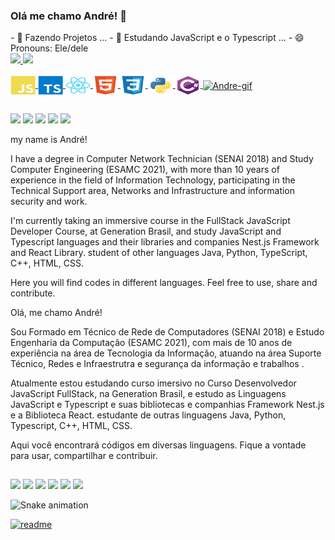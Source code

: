 ### Olá me chamo André!  👋


</div>
- 🔭 Fazendo Projetos ...
- 🌱 Estudando JavaScript e o Typescript ...
- 😄 Pronouns: Ele/dele

<div>
  <a href="https://beacons.ai/andrenas95">
  <img height="180m" src="https://github-readme-stats.vercel.app/api?username=andrenas95&show_icons=true&theme=dracula&include_all_commits=true&count_private=true"/>
  <img height="180m" src="https://github-readme-stats.vercel.app/api/top-langs/?username=andrenas95&layout=compact&langs_count=16&theme=dracula"/>
</div>

<div style="display: inline_block"><br>
  <img align="center" alt="Andre-Js" height="30" width="40" src="https://raw.githubusercontent.com/devicons/devicon/master/icons/javascript/javascript-plain.svg">
  <img align="center" alt="Andre-Ts" height="30" width="40" src="https://raw.githubusercontent.com/devicons/devicon/master/icons/typescript/typescript-plain.svg">
  <img align="center" alt="Andre-React" height="30" width="40" src="https://raw.githubusercontent.com/devicons/devicon/master/icons/react/react-original.svg">
  <img align="center" alt="Andre-HTML" height="30" width="40" src="https://raw.githubusercontent.com/devicons/devicon/master/icons/html5/html5-original.svg">
  <img align="center" alt="Andre-CSS" height="30" width="40" src="https://raw.githubusercontent.com/devicons/devicon/master/icons/css3/css3-original.svg">
  <img align="center" alt="Andre-Python" height="30" width="40" src="https://raw.githubusercontent.com/devicons/devicon/master/icons/python/python-original.svg">
  <img align="center" alt="Andre-Csharp" height="30" width="40" src="https://raw.githubusercontent.com/devicons/devicon/master/icons/csharp/csharp-original.svg">
  <img align="center" alt="Andre-gif" src="https://ik.imagekit.io/andrenas95/Gifs/gifandre_Feito%20com%20o%20Clipchamp.gif?updatedAt=1715459054525">

</div>
  
  ##
<div> 
  <a href="https://www.youtube.com/channel/LABORATORIODOJ.A." target="_blank"><img src="https://img.shields.io/badge/YouTube-FF0000?style=for-the-badge&logo=youtube&logoColor=white" target="_blank"></a>
 	<a href="https://www.twitch.tv/andrenasworld" target="_blank"><img src="https://img.shields.io/badge/Twitch-9146FF?style=for-the-badge&logo=twitch&logoColor=white" target="_blank"></a>
 <a href="https://discord.gg/andrenas95" target="_blank"><img src="https://img.shields.io/badge/Discord-7289DA?style=for-the-badge&logo=discord&logoColor=white" target="_blank"></a> 
  <a href = "mailto:andrenas.nascimento95@gmail.com"><img src="https://img.shields.io/badge/-Gmail-%23333?style=for-the-badge&logo=gmail&logoColor=white" target="_blank"></a>
  <a href="https://www.linkedin.com/in/andrenas95" target="_blank"><img src="https://img.shields.io/badge/-LinkedIn-%230077B5?style=for-the-badge&logo=linkedin&logoColor=white" target="_blank"></a> 
</div>
  
my name is André!

I have a degree in Computer Network Technician (SENAI 2018) and
Study Computer Engineering (ESAMC 2021),
with more than 10 years of experience in the field of
Information Technology, participating in the Technical Support area,
Networks and Infrastructure and information security and work.

I'm currently taking an immersive course
in the FullStack JavaScript Developer Course, at Generation Brasil,
and study JavaScript and Typescript languages ​​and their libraries and companies
Nest.js Framework and React Library. student of other languages
Java, Python, TypeScript, C++, HTML, CSS.

Here you will find codes in different languages.
Feel free to use, share and contribute.

Olá, me chamo André!

Sou Formado em Técnico de Rede de Computadores (SENAI 2018) e 
Estudo Engenharia da Computação (ESAMC 2021), 
com mais de 10 anos de experiência na área de 
Tecnologia da Informação, atuando na área Suporte Técnico,
Redes e Infraestrutra e segurança da informação  e trabalhos .

Atualmente estou estudando curso imersivo 
no Curso Desenvolvedor JavaScript FullStack, na Generation Brasil, 
e estudo as Linguagens JavaScript e Typescript e suas bibliotecas e companhias 
Framework Nest.js e a Biblioteca React. estudante de outras linguagens
Java, Python, Typescript, C++, HTML, CSS.

Aqui você encontrará códigos em diversas linguagens.
Fique a vontade para usar, compartilhar e contribuir.

##

<div> 
  <a href="https://www.youtube.com/channel/UC_-uuuZbY0AAt9CViNzvc-Q" target="_blank"><img src="https://img.shields.io/badge/YouTube-FF0000?style=for-the-badge&logo=youtube&logoColor=white" target="_blank"></a>
  <a href="https://instagram.com/rafaballerini" target="_blank"><img src="https://img.shields.io/badge/-Instagram-%23E4405F?style=for-the-badge&logo=instagram&logoColor=white" target="_blank"></a>
 	<a href="https://www.twitch.tv/rafaballerinii" target="_blank"><img src="https://img.shields.io/badge/Twitch-9146FF?style=for-the-badge&logo=twitch&logoColor=white" target="_blank"></a>
 <a href="https://discord.gg/wagxzStdcR" target="_blank"><img src="https://img.shields.io/badge/Discord-7289DA?style=for-the-badge&logo=discord&logoColor=white" target="_blank"></a> 
  <a href = "mailto:contatorafaballerini@gmail.com"><img src="https://img.shields.io/badge/-Gmail-%23333?style=for-the-badge&logo=gmail&logoColor=white" target="_blank"></a>
  <a href="https://www.linkedin.com/in/rafaella-ballerini-45875016a" target="_blank"><img src="https://img.shields.io/badge/-LinkedIn-%230077B5?style=for-the-badge&logo=linkedin&logoColor=white" target="_blank"></a> 

  ![Snake animation](https://github.com/andrenas95/andrenas95/blob/output/github-contribution-grid-snake.svg)

  [![readme](https://github-readme-stats.vercel.app/api/pin/?username=andrenas95&repo=andrenas95&theme=react)](https://github.com/andrenas95/andrenas95)
  
  
</div>

<!--
**andrenas95/andrenas95** is a ✨ _special_ ✨ repository because its `README.md` (this file) appears on your GitHub profile.

Here are some ideas to get you started:

- 
-->
